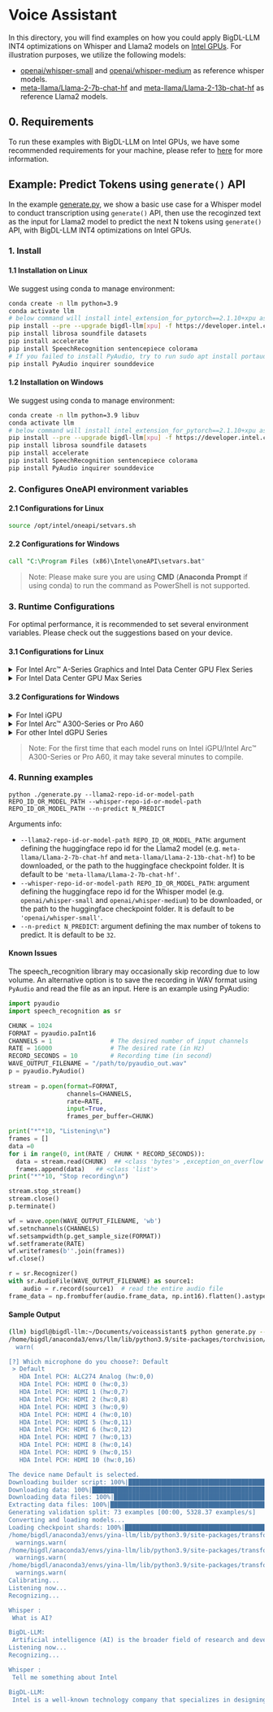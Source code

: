 # Voice Assistant
In this directory, you will find examples on how you could apply BigDL-LLM INT4 optimizations on Whisper and Llama2 models on [Intel GPUs](../../../README.md). For illustration purposes, we utilize the following models: 
- [openai/whisper-small](https://huggingface.co/openai/whisper-small) and [openai/whisper-medium](https://huggingface.co/openai/whisper-medium) as reference whisper models.
- [meta-llama/Llama-2-7b-chat-hf](https://huggingface.co/meta-llama/Llama-2-7b-chat-hf) and [meta-llama/Llama-2-13b-chat-hf](https://huggingface.co/meta-llama/Llama-2-13b-chat-hf) as reference Llama2 models.

## 0. Requirements
To run these examples with BigDL-LLM on Intel GPUs, we have some recommended requirements for your machine, please refer to [here](../../../README.md#requirements) for more information.

## Example: Predict Tokens using `generate()` API
In the example [generate.py](./generate.py), we show a basic use case for a Whisper model to conduct transcription using `generate()` API, then use the recoginzed text as the input for Llama2 model to predict the next N tokens using `generate()` API, with BigDL-LLM INT4 optimizations on Intel GPUs.
### 1. Install
#### 1.1 Installation on Linux
We suggest using conda to manage environment:
```bash
conda create -n llm python=3.9
conda activate llm
# below command will install intel_extension_for_pytorch==2.1.10+xpu as default
pip install --pre --upgrade bigdl-llm[xpu] -f https://developer.intel.com/ipex-whl-stable-xpu
pip install librosa soundfile datasets
pip install accelerate
pip install SpeechRecognition sentencepiece colorama
# If you failed to install PyAudio, try to run sudo apt install portaudio19-dev on ubuntu
pip install PyAudio inquirer sounddevice
```

#### 1.2 Installation on Windows
We suggest using conda to manage environment:
```bash
conda create -n llm python=3.9 libuv
conda activate llm
# below command will install intel_extension_for_pytorch==2.1.10+xpu as default
pip install --pre --upgrade bigdl-llm[xpu] -f https://developer.intel.com/ipex-whl-stable-xpu
pip install librosa soundfile datasets
pip install accelerate
pip install SpeechRecognition sentencepiece colorama
pip install PyAudio inquirer sounddevice
```

### 2. Configures OneAPI environment variables
#### 2.1 Configurations for Linux
```bash
source /opt/intel/oneapi/setvars.sh
```

#### 2.2 Configurations for Windows
```cmd
call "C:\Program Files (x86)\Intel\oneAPI\setvars.bat"
```
> Note: Please make sure you are using **CMD** (**Anaconda Prompt** if using conda) to run the command as PowerShell is not supported.
### 3. Runtime Configurations
For optimal performance, it is recommended to set several environment variables. Please check out the suggestions based on your device.
#### 3.1 Configurations for Linux
<details>

<summary>For Intel Arc™ A-Series Graphics and Intel Data Center GPU Flex Series</summary>

```bash
export USE_XETLA=OFF
export SYCL_PI_LEVEL_ZERO_USE_IMMEDIATE_COMMANDLISTS=1
```

</details>

<details>

<summary>For Intel Data Center GPU Max Series</summary>

```bash
export LD_PRELOAD=${LD_PRELOAD}:${CONDA_PREFIX}/lib/libtcmalloc.so
export SYCL_PI_LEVEL_ZERO_USE_IMMEDIATE_COMMANDLISTS=1
export ENABLE_SDP_FUSION=1
```
> Note: Please note that `libtcmalloc.so` can be installed by `conda install -c conda-forge -y gperftools=2.10`.
</details>

#### 3.2 Configurations for Windows
<details>

<summary>For Intel iGPU</summary>

```cmd
set SYCL_CACHE_PERSISTENT=1
set BIGDL_LLM_XMX_DISABLED=1
```

</details>

<details>

<summary>For Intel Arc™ A300-Series or Pro A60</summary>

```cmd
set SYCL_CACHE_PERSISTENT=1
```

</details>

<details>

<summary>For other Intel dGPU Series</summary>

There is no need to set further environment variables.

</details>

> Note: For the first time that each model runs on Intel iGPU/Intel Arc™ A300-Series or Pro A60, it may take several minutes to compile.
### 4. Running examples

```
python ./generate.py --llama2-repo-id-or-model-path REPO_ID_OR_MODEL_PATH --whisper-repo-id-or-model-path REPO_ID_OR_MODEL_PATH --n-predict N_PREDICT
```

Arguments info:
- `--llama2-repo-id-or-model-path REPO_ID_OR_MODEL_PATH`: argument defining the huggingface repo id for the Llama2 model (e.g. `meta-llama/Llama-2-7b-chat-hf` and `meta-llama/Llama-2-13b-chat-hf`) to be downloaded, or the path to the huggingface checkpoint folder. It is default to be `'meta-llama/Llama-2-7b-chat-hf'`.
- `--whisper-repo-id-or-model-path REPO_ID_OR_MODEL_PATH`: argument defining the huggingface repo id for the Whisper model (e.g. `openai/whisper-small` and `openai/whisper-medium`) to be downloaded, or the path to the huggingface checkpoint folder. It is default to be `'openai/whisper-small'`.
- `--n-predict N_PREDICT`: argument defining the max number of tokens to predict. It is default to be `32`.

#### Known Issues
The speech_recognition library may occasionally skip recording due to low volume. An alternative option is to save the recording in WAV format using `PyAudio` and read the file as an input. Here is an example using PyAudio:
```python
import pyaudio
import speech_recognition as sr

CHUNK = 1024
FORMAT = pyaudio.paInt16
CHANNELS = 1                # The desired number of input channels
RATE = 16000                # The desired rate (in Hz)
RECORD_SECONDS = 10         # Recording time (in second)
WAVE_OUTPUT_FILENAME = "/path/to/pyaudio_out.wav"
p = pyaudio.PyAudio()
                
stream = p.open(format=FORMAT,
                channels=CHANNELS,
                rate=RATE,
                input=True,
                frames_per_buffer=CHUNK)

print("*"*10, "Listening\n")
frames = []
data =0
for i in range(0, int(RATE / CHUNK * RECORD_SECONDS)):
  data = stream.read(CHUNK)  ## <class 'bytes'> ,exception_on_overflow = False
  frames.append(data)   ## <class 'list'>
print("*"*10, "Stop recording\n")

stream.stop_stream()
stream.close()
p.terminate()

wf = wave.open(WAVE_OUTPUT_FILENAME, 'wb')
wf.setnchannels(CHANNELS)
wf.setsampwidth(p.get_sample_size(FORMAT))
wf.setframerate(RATE)
wf.writeframes(b''.join(frames))
wf.close()

r = sr.Recognizer()
with sr.AudioFile(WAVE_OUTPUT_FILENAME) as source1:
    audio = r.record(source1)  # read the entire audio file   
frame_data = np.frombuffer(audio.frame_data, np.int16).flatten().astype(np.float32) / 32768.0
```

#### Sample Output
```bash
(llm) bigdl@bigdl-llm:~/Documents/voiceassistant$ python generate.py --llama2-repo-id-or-model-path /mnt/windows/demo/models/Llama-2-7b-chat-hf --whisper-repo-id-or-model-path /mnt/windows/demo/models/whisper-medium
/home/bigdl/anaconda3/envs/llm/lib/python3.9/site-packages/torchvision/io/image.py:13: UserWarning: Failed to load image Python extension: ''If you don't plan on using image functionality from `torchvision.io`, you can ignore this warning. Otherwise, there might be something wrong with your environment. Did you have `libjpeg` or `libpng` installed before building `torchvision` from source?
  warn(

[?] Which microphone do you choose?: Default
 > Default
   HDA Intel PCH: ALC274 Analog (hw:0,0)
   HDA Intel PCH: HDMI 0 (hw:0,3)
   HDA Intel PCH: HDMI 1 (hw:0,7)
   HDA Intel PCH: HDMI 2 (hw:0,8)
   HDA Intel PCH: HDMI 3 (hw:0,9)
   HDA Intel PCH: HDMI 4 (hw:0,10)
   HDA Intel PCH: HDMI 5 (hw:0,11)
   HDA Intel PCH: HDMI 6 (hw:0,12)
   HDA Intel PCH: HDMI 7 (hw:0,13)
   HDA Intel PCH: HDMI 8 (hw:0,14)
   HDA Intel PCH: HDMI 9 (hw:0,15)
   HDA Intel PCH: HDMI 10 (hw:0,16)

The device name Default is selected.
Downloading builder script: 100%|██████████████████████████████████████████████████████| 5.17k/5.17k [00:00<00:00, 14.3MB/s]
Downloading data: 100%|████████████████████████████████████████████████████████████████████████████████████████| 9.08M/9.08M [00:01<00:00, 4.75MB/s]
Downloading data files: 100%|████████████████████████████████████████████████████████████████████████████████████████| 1/1 [00:04<00:00,  4.57s/it]]
Extracting data files: 100%|██████████████████████████████████████████████████████████████████████████████████████████| 1/1 [00:00<00:00, 39.98it/s]
Generating validation split: 73 examples [00:00, 5328.37 examples/s]
Converting and loading models...
Loading checkpoint shards: 100%|██████████████████████████████████████████████████████████████████████████████████████| 3/3 [00:09<00:00,  3.04s/it]
/home/bigdl/anaconda3/envs/yina-llm/lib/python3.9/site-packages/transformers/generation/configuration_utils.py:362: UserWarning: `do_sample` is set to `False`. However, `temperature` is set to `0.9` -- this flag is only used in sample-based generation modes. You should set `do_sample=True` or unset `temperature`. This was detected when initializing the generation config instance, which means the corresponding file may hold incorrect parameterization and should be fixed.
  warnings.warn(
/home/bigdl/anaconda3/envs/yina-llm/lib/python3.9/site-packages/transformers/generation/configuration_utils.py:367: UserWarning: `do_sample` is set to `False`. However, `top_p` is set to `0.6` -- this flag is only used in sample-based generation modes. You should set `do_sample=True` or unset `top_p`. This was detected when initializing the generation config instance, which means the corresponding file may hold incorrect parameterization and should be fixed.
  warnings.warn(
/home/bigdl/anaconda3/envs/yina-llm/lib/python3.9/site-packages/transformers/generation/utils.py:1411: UserWarning: You have modified the pretrained model configuration to control generation. This is a deprecated strategy to control generation and will be removed soon, in a future version. Please use a generation configuration file (see https://huggingface.co/docs/transformers/main_classes/text_generation )
  warnings.warn(
Calibrating...
Listening now...
Recognizing...

Whisper : 
 What is AI?

BigDL-LLM: 
 Artificial intelligence (AI) is the broader field of research and development aimed at creating machines that can perform tasks that typically require human intelligence,
Listening now...
Recognizing...

Whisper : 
 Tell me something about Intel

BigDL-LLM: 
 Intel is a well-known technology company that specializes in designing, manufacturing, and selling computer hardware components and semiconductor products.
```
